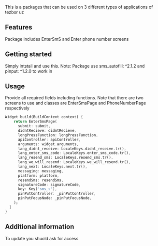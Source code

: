 <!--
This README describes the package. If you publish this package to pub.dev,
this README's contents appear on the landing page for your package.

For information about how to write a good package README, see the guide for
[writing package pages](https://dart.dev/guides/libraries/writing-package-pages).

For general information about developing packages, see the Dart guide for
[creating packages](https://dart.dev/guides/libraries/create-library-packages)
and the Flutter guide for
[developing packages and plugins](https://flutter.dev/developing-packages).
-->

This is a packages that can be used on 3 different types of applications of tezbor uz

## Features

Package includes EnterSmS and Enter phone number screens

## Getting started

Simply intstall and use this. Note: Package use sms_autofill: ^2.1.2 and pinput: ^1.2.0 to work in

## Usage

Provide all required fields including functions. Note that there are two screens to use and classes are EnterSmsPage and PhoneNumberPage respectively

```dart
Widget build(BuildContext context) {
    return EnterSmsPage(
      submit: submit,
      didntRecieve: didntRecieve,
      longPressFunction: longPressFunction,
      apiController: apiController,
      arguments: widget.arguments,
      lang_didnt_receive: LocaleKeys.didnt_receive.tr(),
      lang_enter_sms_code: LocaleKeys.enter_sms_code.tr(),
      lang_resend_sms: LocaleKeys.resend_sms.tr(),
      lang_we_will_resend: LocaleKeys.we_will_resend.tr(),
      lang_next: LocaleKeys.next.tr(),
      messaging: messaging,
      platform: platform,
      resendSms: resendSms,
      signatureCode: signatureCode,
      key: Key('sms_s'),
      pinPutController: _pinPutController,
      pinPutFocusNode: _pinPutFocusNode,
    );
  }
}
```

## Additional information

To update you shuold ask for access
